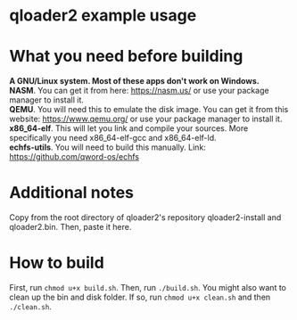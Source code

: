 # qloader2 example usage

# What you need before building
**A GNU/Linux system. Most of these apps don't work on Windows.**  
**NASM**. You can get it from here: https://nasm.us/ or use your package manager to install it.  
**QEMU**. You will need this to emulate the disk image. You can get it from this website: https://www.qemu.org/ or use your package manager to install it.  
**x86_64-elf**. This will let you link and compile your sources. More specifically you need x86_64-elf-gcc and x86_64-elf-ld.  
**echfs-utils**. You will need to build this manually. Link: https://github.com/qword-os/echfs  

# Additional notes
Copy from the root directory of qloader2's repository qloader2-install and qloader2.bin. Then, paste it here.

# How to build
First, run `chmod u+x build.sh`. Then, run `./build.sh`. You might also want to clean up the bin and disk folder. If so, run `chmod u+x clean.sh` and then `./clean.sh`.

